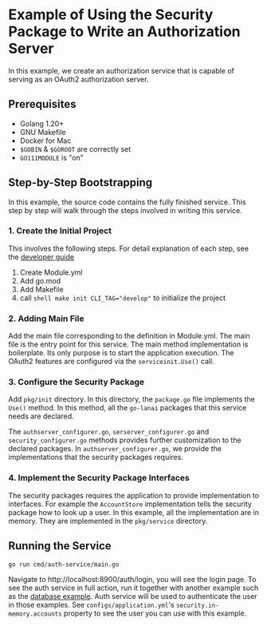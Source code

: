 # Example of Using the Security Package to Write an Authorization Server

In this example, we create an authorization service that is capable of serving as an OAuth2 authorization server.

## Prerequisites

- Golang 1.20+
- GNU Makefile
- Docker for Mac
- `$GOBIN` & `$GOROOT` are correctly set
- `GO111MODULE` is "on"

## Step-by-Step Bootstrapping

In this example, the source code contains the fully finished service. This step by step will walk through the steps
involved in writing this service.

### 1. Create the Initial Project
This involves the following steps. For detail explanation of each step, see the [developer guide](../docs/Develop.md)

1. Create Module.yml
2. Add go.mod 
3. Add Makefile 
4. call ```shell make init CLI_TAG="develop"``` to initialize the project 

### 2. Adding Main File
Add the main file corresponding to the definition in Module.yml. The main file is the entry point for this service.
The main method implementation is boilerplate. Its only purpose is to start the application execution. The OAuth2 features
are configured via the ```serviceinit.Use()``` call.

### 3. Configure the Security Package
Add ```pkg/init``` directory. In this directory, the ```package.go``` file implements the ```Use()``` method. In this method,
all the `go-lanai` packages that this service needs are declared.

The `authserver_configurer.go`, `serserver_configurer.go` and `security_configurer.go` methods provides further customization to the
declared packages. In `authserver_configurer.go`, we provide the implementations that the security packages requires.

### 4. Implement the Security Package Interfaces
The security packages requires the application to provide implementation to interfaces. For example the ```AccountStore```
implementation tells the security package how to look up a user. In this example, all the implementation are in memory.
They are implemented in the `pkg/service` directory.

## Running the Service

```shell
go run cmd/auth-service/main.go
```

Navigate to http://localhost:8900/auth/login, you will see the login page. To see the auth service in full action, run it
together with another example such as the [database example](../database). Auth service will be used to authenticate the user
in those examples. See `configs/application.yml`'s ```security.in-memory.accounts``` property to see the user you can use with this example.